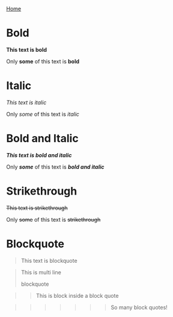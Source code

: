 [Home](./index.md)

# Bold

**This text is bold**

Only **some** of this text is **bold**

# Italic

*This text is italic*

Only *some* of this text is *italic*

# Bold and Italic

***This text is bold and italic***

Only ***some*** of this text is ***bold and italic***

# Strikethrough

~~This text is strikethrough~~

Only ~~some~~ of this text is ~~strikethrough~~

# Blockquote

> This text is blockquote

> This is multi line
>
> blockquote

>> This is block inside a block quote

>>>>>>> So many block quotes!
